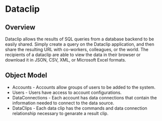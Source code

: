 # Dataclip

## Overview

Dataclip allows the results of SQL queries from a database backend to be easily shared. Simply create a query on the Dataclip application, and then share the resulting URL with co-workers, colleagues, or the world. The recipients of a dataclip are able to view the data in their browser or download it in JSON, CSV, XML, or Microsoft Excel formats.

## Object Model

* Accounts - Accounts allow groups of users to be added to the system.
* Users - Users have access to account configurations.
* DataConnections - Each account has data connections that contain the information needed to connect to the data source.
* DataClips - Each data clip has the commands and data connection relationship necessary to genarate a result clip.
